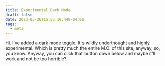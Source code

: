 ```yaml
---
title: Experimental Dark Mode
draft: false
date: 2023-05-26T15:53:10.449-04:00
tags:
  - meta
---
```

Hi. I've added a dark mode toggle. It's wildly underthought and highly experimental. Which is pretty much the entire M.O. of this site, anyway, so, you know. Anyway, you can click that button down below and maybe it'll work and not be too horrible?
